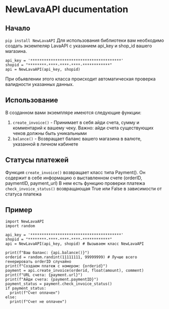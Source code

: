 # NewLavaAPI ducumentation
## Начало
`pip install NewLavaAPI`
Для использования библиотеки вам необходимо создать экземпеляр LavaAPI с указанием api_key и shop_id вашего магазина.
```
api_key = '****************************************'
shopid = "********-****-****-****-************"
api = NewLavaAPI(api_key, shopid)
```
При обьявлении этого класса происходит автоматическая проверка валидности указанных данных.
## Использование
В созданном вами экземпляре имеются следующие функции:
1. `create_invoice()` - Принимает в себя айди счета, сумму и комментарий к вашему чеку. Важно: айди счета существующих чеков должны быть уникальными
1. `balance()` - Возвращает баланс вашего магазина в валюте, указанной в личном кабинете

## Статусы платежей
Функция `create_invoice()` возвращает класс типа Payment(). Он содержит в себе информацию о выставленном счете (orderID, paymentID, payment_url)
В нем есть функцию проверки платежа `check_invoice_status()` возвращающая True или False в зависимости от статуса платежа

## Пример
```
import NewLavaAPI
import random

api_key = '****************************************'
shopid = "********-****-****-****-************"
api = NewLavaAPI(api_key, shopid) # Вызываем класс NewLavaAPI

print(f"Ваш баланс: {api.balance()}")
orderid = random.randint(11111111, 99999999) # Лучше всего генерировать orderID случайно
print(f"Создаем платеж с номером: {orderid}")
payment = api.create_invoice(orderid, float(amount), comment)
print(f"URL счета: {payment.url}")
print(f"Айди счета: {payment.paymentID}")
payment_status = payment.check_invoice_status()
if payment_status:
  print(f"Счет оплачен")
else:
  print(f"Счет не оплачен")

```
